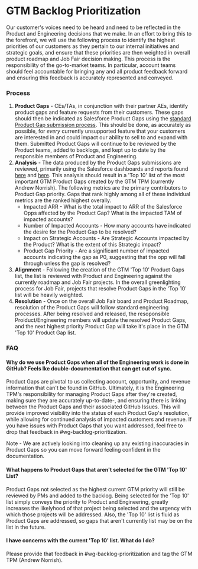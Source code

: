 # GTM Backlog Prioritization

Our customer's voices need to be heard and need to be reflected in the Product and Engineering decisions that we make. In an effort to bring this to the forefront, we will use the following process to identify the highest priorities of our customers as they pertain to our internal initiatives and strategic goals, and ensure that these priorities are then weighted in overall product roadmap and Job Fair decision making. This process is the responsibility of the go-to-market teams. In particular, account teams should feel accountable for bringing any and all product feedback forward and ensuring this feedback is accurately represented and conveyed.

### Process

1. <b>Product Gaps</b> - CEs/TAs, in conjunction with their partner AEs, identify product gaps and feature requests from their customers. These gaps should then be indicated as Salesforce Product Gaps using the [standard Product Gap submission process](../../..//engineering/product/process/feedback/surfacing_product_feedback/). This should be done, as accurately as possible, for <em>every</em> currently unsupported feature that your customers are interested in and could impact our ability to sell to and expand with them. Submitted Product Gaps will continue to be reviewed by the Product teams, added to backlogs, and kept up to date by the responsible members of Product and Engineering.
2. <b>Analysis</b> - The data produced by the Product Gaps submissions are reviewed, primarily using the Salesforce dashboards and reports found [here](https://sourcegraph2020.lightning.force.com/lightning/r/Dashboard/01Z5b0000004tnMEAQ/view?queryScope=userFolders) and [here](https://sourcegraph2020.lightning.force.com/lightning/r/Dashboard/01Z5b0000015UGhEAM/view?queryScope=userFolders). This analysis should result in a 'Top 10' list of the most important GTM Product Gaps created by the GTM TPM (currently Andrew Norrish). The following metrics are the primary contributors to Product Gap priority. Gaps that rank highly among all of these individual metrics are the ranked highest overally.
   - Impacted ARR - What is the total impact to ARR of the Salesforce Opps affected by the Product Gap? What is the impacted TAM of impacted accounts?
   - Number of Impacted Accounts - How many accounts have indicated the desire for the Product Gap to be resolved?
   - Impact on Strategic Accounts - Are Strategic Accounts impacted by the Product? What is the extent of this Strategic impact?
   - Product Gap Priority - Are a significant number of impacted accounts indicating the gap as P0, suggesting that the opp will fall through unless the gap is resolved?
3. <b>Alignment</b> - Following the creation of the GTM 'Top 10' Product Gaps list, the list is reviewed with Product and Engineering against the currently roadmap and Job Fair projects. In the overall greenlighting process for Job Fair, projects that resolve Product Gaps in the 'Top 10' list will be heavily weighted.
4. <b>Resolution</b> - Once on the overall Job Fair board and Product Roadmap, resolution of the Product Gaps will follow standard engineering processes. After being resolved and released, the resoponsible Proiduct/Engineering members will update the resolved Product Gaps, and the next highest priority Product Gap will take it's place in the GTM 'Top 10' Product Gap list.

### FAQ

#### Why do we use Product Gaps when all of the Engineering work is done in GitHub? Feels lke double-documentation that can get out of sync.

Product Gaps are pivotal to us collecting account, opportunity, and revenue information that can't be found in GitHub. Ultimately, it is the Engineering TPM's responsibility for managing Product Gaps after they're created, making sure they are accurately up-to-date-, and ensuring there is linking between the Product Gaps and their associated GitHub Issues. This will provide improved visibility into the status of each Product Gap's resolution, while allowing for continued analysis of impacted customers and revenue. If you have issues with Product Gaps that you want addressed, feel free to drop that feedback in #wg-backlog-prioritization.

Note - We are actively looking into cleaning up any existing inaccuracies in Product Gaps so you can move forward feeling confident in the documentation.

#### What happens to Product Gaps that aren't selected for the GTM 'Top 10' List?

Product Gaps not selected as the highest current GTM priority will still be reviewed by PMs and added to the backlog. Being selected for the 'Top 10' list simply conveys the priority to Product and Engineering, greatly increases the likelyhood of that project being selected and the urgency with which those projects will be addressed. Also, the 'Top 10' list is fluid as Product Gaps are addressed, so gaps that aren't currently list may be on the list in the future.

#### I have concerns with the current 'Top 10' list. What do I do?

Please provide that feedback in #wg-backlog-prioritization and tag the GTM TPM (Andrew Norrish).
